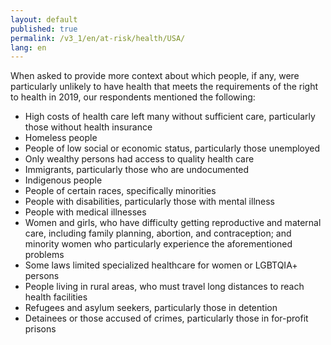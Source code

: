 ```yaml
---
layout: default
published: true
permalink: /v3_1/en/at-risk/health/USA/
lang: en
---
```

When asked to provide more context about which people, if any, were particularly unlikely to have health that meets the requirements of the right to health in 2019, our respondents mentioned the following:

- High costs of health care left many without sufficient care, particularly those without health insurance
- Homeless people
- People of low social or economic status, particularly those unemployed 
- Only wealthy persons had access to quality health care  
- Immigrants, particularly those who are undocumented  
- Indigenous people 
- People of certain races, specifically minorities 
- People with disabilities, particularly those with mental illness 
- People with medical illnesses 
- Women and girls, who have difficulty getting reproductive and maternal care, including family planning, abortion, and contraception; and minority women who particularly experience the aforementioned problems  
- Some laws limited specialized healthcare for women or LGBTQIA+ persons  
- People living in rural areas, who must travel long distances to reach health facilities 
- Refugees and asylum seekers, particularly those in detention 
- Detainees or those accused of crimes, particularly those in for-profit prisons 
